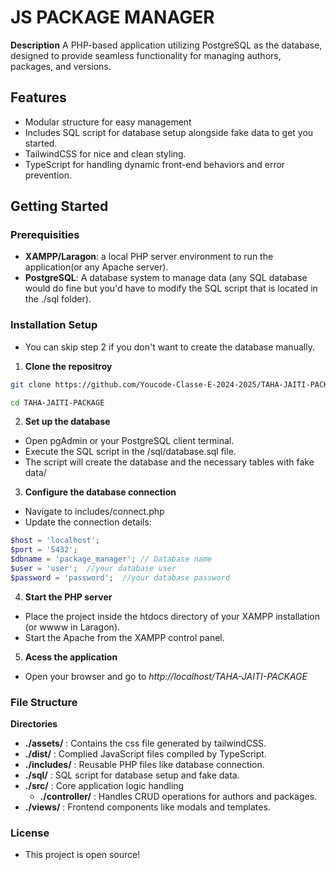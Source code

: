 # JS PACKAGE MANAGER

**Description**
A PHP-based application utilizing PostgreSQL as the database, designed to provide seamless functionality for managing authors, packages, and versions.

## Features
- Modular structure for easy management
- Includes SQL script for database setup alongside fake data to get you started.
- TailwindCSS for nice and clean styling.
- TypeScript for handling dynamic front-end behaviors and error prevention.

## Getting Started

### Prerequisities
- **XAMPP/Laragon**: a local PHP server environment to run the application(or any Apache server).
- **PostgreSQL**: A database system to manage data (any SQL database would do fine but you'd have to modify the SQL script that is located in the ./sql folder).

### Installation Setup
- You can skip step 2 if you don't want to create the database manually.

1. **Clone the repositroy**
```bash
git clone https://github.com/Youcode-Classe-E-2024-2025/TAHA-JAITI-PACKAGE.git

cd TAHA-JAITI-PACKAGE
```
2. **Set up the database**
- Open pgAdmin or your PostgreSQL client terminal.
- Execute the SQL script in the /sql/database.sql file.
- The script will create the database and the necessary tables with fake data/

3. **Configure the database connection**
- Navigate to includes/connect.php
- Update the connection details:
```php
$host = 'localhost';  
$port = '5432';  
$dbname = 'package_manager'; // Database name 
$user = 'user';  //your database user
$password = 'password';  //your database password
```
4. **Start the PHP server**
- Place the project inside the htdocs directory of your XAMPP installation (or wwww in Laragon).
- Start the Apache from the XAMPP control panel.
5. **Acess the application**
- Open your browser and go to *http://localhost/TAHA-JAITI-PACKAGE*

### File Structure
**Directories**
- **./assets/** : Contains the css file generated by tailwindCSS.
- **./dist/** : Complied JavaScript files compiled by TypeScript.
- **./includes/** : Reusable PHP files like database connection.
- **./sql/** : SQL script for database setup and fake data.
- **./src/** : Core application logic handling
    - **./controller/** : Handles CRUD operations for authors and packages.
- **./views/** : Frontend components like modals and templates.

### License
- This project is open source!
